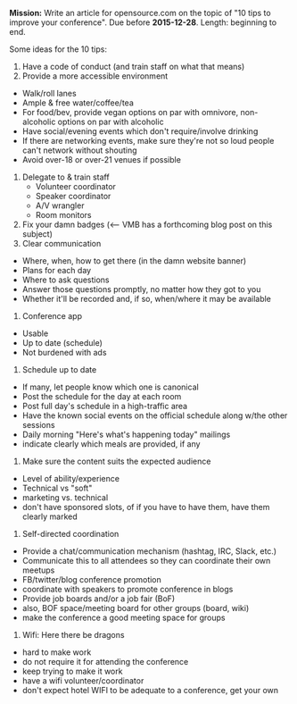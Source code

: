**Mission:** Write an article for opensource.com on the topic of "10 tips to improve your conference". Due before **2015-12-28**. Length: beginning to end.

Some ideas for the 10 tips:

1. Have a code of conduct (and train staff on what that means)
1. Provide a more accessible environment
  * Walk/roll lanes
  * Ample & free water/coffee/tea
  * For food/bev, provide vegan options on par with omnivore, non-alcoholic options on par with alcoholic
  * Have social/evening events which don't require/involve drinking
  * If there are networking events, make sure they're not so loud people can't network without shouting
  * Avoid over-18 or over-21 venues if possible
1. Delegate to & train staff
    * Volunteer coordinator
    * Speaker coordinator
    * A/V wrangler
    * Room monitors
1. Fix your damn badges (<-- VMB has a forthcoming blog post on this subject)
1. Clear communication
  * Where, when, how to get there (in the damn website banner)
  * Plans for each day
  * Where to ask questions
  * Answer those questions promptly, no matter how they got to you
  * Whether it'll be recorded and, if so, when/where it may be available
1. Conference app
  * Usable
  * Up to date (schedule)
  * Not burdened with ads
1. Schedule up to date
  * If many, let people know which one is canonical
  * Post the schedule for the day at each room
  * Post full day's schedule in a high-traffic area
  * Have the known social events on the official schedule along w/the other sessions
  * Daily morning "Here's what's happening today" mailings
  * indicate clearly which meals are provided, if any
1. Make sure the content suits the expected audience
  * Level of ability/experience
  * Technical vs "soft"
  * marketing vs. technical
  * don't have sponsored slots, of if you have to have them, have them clearly marked
1. Self-directed coordination
  * Provide a chat/communication mechanism (hashtag, IRC, Slack, etc.)
  * Communicate this to all attendees so they can coordinate their own meetups
  * FB/twitter/blog conference promotion
  * coordinate with speakers to promote conference in blogs
  * Provide job boards and/or a job fair (BoF)
  * also, BOF space/meeting board for other groups (board, wiki)
  * make the conference a good meeting space for groups
1. Wifi: Here there be dragons
  * hard to make work
  * do not require it for attending the conference
  * keep trying to make it work
  * have a wifi volunteer/coordinator
  * don't expect hotel WIFI to be adequate to a conference, get your own

